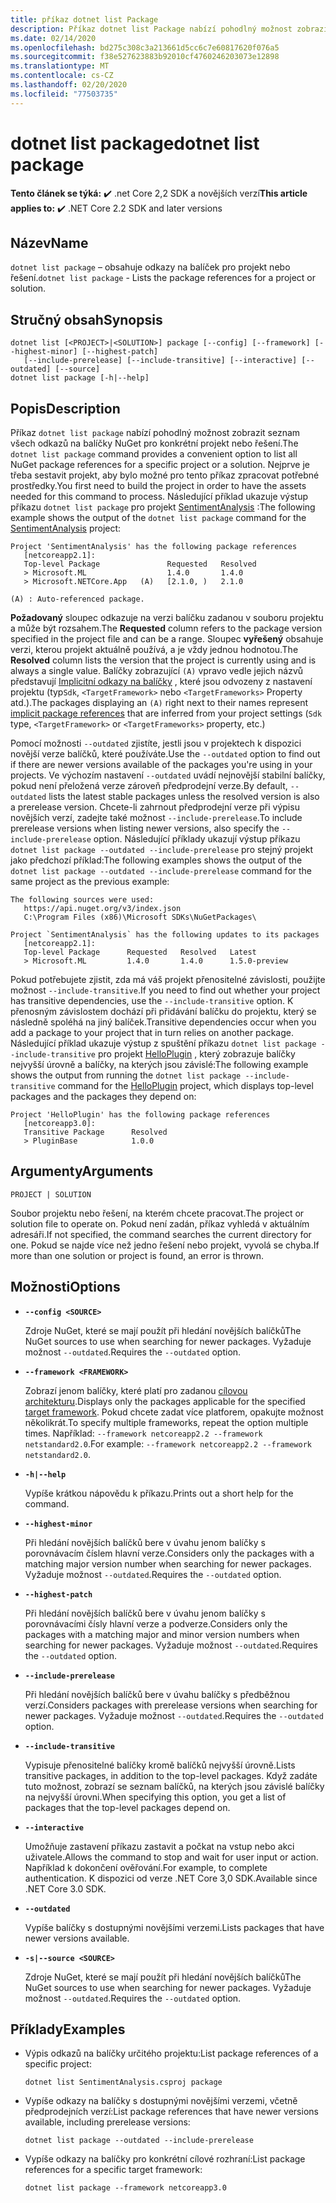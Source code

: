 ```yaml
---
title: příkaz dotnet list Package
description: Příkaz dotnet list Package nabízí pohodlný možnost zobrazit seznam odkazů na balíčky pro projekt nebo řešení.
ms.date: 02/14/2020
ms.openlocfilehash: bd275c308c3a213661d5cc6c7e60817620f076a5
ms.sourcegitcommit: f38e527623883b92010cf4760246203073e12898
ms.translationtype: MT
ms.contentlocale: cs-CZ
ms.lasthandoff: 02/20/2020
ms.locfileid: "77503735"
---
```

# <a name="dotnet-list-package"></a><span data-ttu-id="81575-103">dotnet list package</span><span class="sxs-lookup"><span data-stu-id="81575-103">dotnet list package</span></span>

<span data-ttu-id="81575-104">**Tento článek se týká:** ✔️ .net Core 2,2 SDK a novějších verzí</span><span class="sxs-lookup"><span data-stu-id="81575-104">**This article applies to:** ✔️ .NET Core 2.2 SDK and later versions</span></span>

## <a name="name"></a><span data-ttu-id="81575-105">Název</span><span class="sxs-lookup"><span data-stu-id="81575-105">Name</span></span>

<span data-ttu-id="81575-106">`dotnet list package` – obsahuje odkazy na balíček pro projekt nebo řešení.</span><span class="sxs-lookup"><span data-stu-id="81575-106">`dotnet list package` - Lists the package references for a project or solution.</span></span>

## <a name="synopsis"></a><span data-ttu-id="81575-107">Stručný obsah</span><span class="sxs-lookup"><span data-stu-id="81575-107">Synopsis</span></span>

```dotnetcli
dotnet list [<PROJECT>|<SOLUTION>] package [--config] [--framework] [--highest-minor] [--highest-patch] 
   [--include-prerelease] [--include-transitive] [--interactive] [--outdated] [--source]
dotnet list package [-h|--help]
```

## <a name="description"></a><span data-ttu-id="81575-108">Popis</span><span class="sxs-lookup"><span data-stu-id="81575-108">Description</span></span>

<span data-ttu-id="81575-109">Příkaz `dotnet list package` nabízí pohodlný možnost zobrazit seznam všech odkazů na balíčky NuGet pro konkrétní projekt nebo řešení.</span><span class="sxs-lookup"><span data-stu-id="81575-109">The `dotnet list package` command provides a convenient option to list all NuGet package references for a specific project or a solution.</span></span> <span data-ttu-id="81575-110">Nejprve je třeba sestavit projekt, aby bylo možné pro tento příkaz zpracovat potřebné prostředky.</span><span class="sxs-lookup"><span data-stu-id="81575-110">You first need to build the project in order to have the assets needed for this command to process.</span></span> <span data-ttu-id="81575-111">Následující příklad ukazuje výstup příkazu `dotnet list package` pro projekt [SentimentAnalysis](https://github.com/dotnet/samples/tree/master/machine-learning/tutorials/SentimentAnalysis) :</span><span class="sxs-lookup"><span data-stu-id="81575-111">The following example shows the output of the `dotnet list package` command for the [SentimentAnalysis](https://github.com/dotnet/samples/tree/master/machine-learning/tutorials/SentimentAnalysis) project:</span></span>

```output
Project 'SentimentAnalysis' has the following package references
   [netcoreapp2.1]:
   Top-level Package               Requested   Resolved
   > Microsoft.ML                  1.4.0       1.4.0
   > Microsoft.NETCore.App   (A)   [2.1.0, )   2.1.0

(A) : Auto-referenced package.
```

<span data-ttu-id="81575-112">**Požadovaný** sloupec odkazuje na verzi balíčku zadanou v souboru projektu a může být rozsahem.</span><span class="sxs-lookup"><span data-stu-id="81575-112">The **Requested** column refers to the package version specified in the project file and can be a range.</span></span> <span data-ttu-id="81575-113">Sloupec **vyřešený** obsahuje verzi, kterou projekt aktuálně používá, a je vždy jednou hodnotou.</span><span class="sxs-lookup"><span data-stu-id="81575-113">The **Resolved** column lists the version that the project is currently using and is always a single value.</span></span> <span data-ttu-id="81575-114">Balíčky zobrazující `(A)` vpravo vedle jejich názvů představují [Implicitní odkazy na balíčky](csproj.md#implicit-package-references) , které jsou odvozeny z nastavení projektu (typ`Sdk`, `<TargetFramework>` nebo `<TargetFrameworks>` Property atd.).</span><span class="sxs-lookup"><span data-stu-id="81575-114">The packages displaying an `(A)` right next to their names represent [implicit package references](csproj.md#implicit-package-references) that are inferred from your project settings (`Sdk` type, `<TargetFramework>` or `<TargetFrameworks>` property, etc.)</span></span>

<span data-ttu-id="81575-115">Pomocí možnosti `--outdated` zjistíte, jestli jsou v projektech k dispozici novější verze balíčků, které používáte.</span><span class="sxs-lookup"><span data-stu-id="81575-115">Use the `--outdated` option to find out if there are newer versions available of the packages you're using in your projects.</span></span> <span data-ttu-id="81575-116">Ve výchozím nastavení `--outdated` uvádí nejnovější stabilní balíčky, pokud není přeložená verze zároveň předprodejní verze.</span><span class="sxs-lookup"><span data-stu-id="81575-116">By default, `--outdated` lists the latest stable packages unless the resolved version is also a prerelease version.</span></span> <span data-ttu-id="81575-117">Chcete-li zahrnout předprodejní verze při výpisu novějších verzí, zadejte také možnost `--include-prerelease`.</span><span class="sxs-lookup"><span data-stu-id="81575-117">To include prerelease versions when listing newer versions, also specify the `--include-prerelease` option.</span></span> <span data-ttu-id="81575-118">Následující příklady ukazují výstup příkazu `dotnet list package --outdated --include-prerelease` pro stejný projekt jako předchozí příklad:</span><span class="sxs-lookup"><span data-stu-id="81575-118">The following examples shows the output of the `dotnet list package --outdated --include-prerelease` command for the same project as the previous example:</span></span>

```output
The following sources were used:
   https://api.nuget.org/v3/index.json
   C:\Program Files (x86)\Microsoft SDKs\NuGetPackages\

Project `SentimentAnalysis` has the following updates to its packages
   [netcoreapp2.1]:
   Top-level Package      Requested   Resolved   Latest
   > Microsoft.ML         1.4.0       1.4.0      1.5.0-preview
```

<span data-ttu-id="81575-119">Pokud potřebujete zjistit, zda má váš projekt přenositelné závislosti, použijte možnost `--include-transitive`.</span><span class="sxs-lookup"><span data-stu-id="81575-119">If you need to find out whether your project has transitive dependencies, use the `--include-transitive` option.</span></span> <span data-ttu-id="81575-120">K přenosným závislostem dochází při přidávání balíčku do projektu, který se následně spoléhá na jiný balíček.</span><span class="sxs-lookup"><span data-stu-id="81575-120">Transitive dependencies occur when you add a package to your project that in turn relies on another package.</span></span> <span data-ttu-id="81575-121">Následující příklad ukazuje výstup z spuštění příkazu `dotnet list package --include-transitive` pro projekt [HelloPlugin](https://github.com/dotnet/samples/tree/master/core/extensions/AppWithPlugin/HelloPlugin) , který zobrazuje balíčky nejvyšší úrovně a balíčky, na kterých jsou závislé:</span><span class="sxs-lookup"><span data-stu-id="81575-121">The following example shows the output from running the `dotnet list package --include-transitive` command for the [HelloPlugin](https://github.com/dotnet/samples/tree/master/core/extensions/AppWithPlugin/HelloPlugin) project, which displays top-level packages and the packages they depend on:</span></span>

```output
Project 'HelloPlugin' has the following package references
   [netcoreapp3.0]:
   Transitive Package      Resolved
   > PluginBase            1.0.0
```

## <a name="arguments"></a><span data-ttu-id="81575-122">Argumenty</span><span class="sxs-lookup"><span data-stu-id="81575-122">Arguments</span></span>

`PROJECT | SOLUTION`

<span data-ttu-id="81575-123">Soubor projektu nebo řešení, na kterém chcete pracovat.</span><span class="sxs-lookup"><span data-stu-id="81575-123">The project or solution file to operate on.</span></span> <span data-ttu-id="81575-124">Pokud není zadán, příkaz vyhledá v aktuálním adresáři.</span><span class="sxs-lookup"><span data-stu-id="81575-124">If not specified, the command searches the current directory for one.</span></span> <span data-ttu-id="81575-125">Pokud se najde více než jedno řešení nebo projekt, vyvolá se chyba.</span><span class="sxs-lookup"><span data-stu-id="81575-125">If more than one solution or project is found, an error is thrown.</span></span>

## <a name="options"></a><span data-ttu-id="81575-126">Možnosti</span><span class="sxs-lookup"><span data-stu-id="81575-126">Options</span></span>

- **`--config <SOURCE>`**

  <span data-ttu-id="81575-127">Zdroje NuGet, které se mají použít při hledání novějších balíčků</span><span class="sxs-lookup"><span data-stu-id="81575-127">The NuGet sources to use when searching for newer packages.</span></span> <span data-ttu-id="81575-128">Vyžaduje možnost `--outdated`.</span><span class="sxs-lookup"><span data-stu-id="81575-128">Requires the `--outdated` option.</span></span>

- **`--framework <FRAMEWORK>`**

  <span data-ttu-id="81575-129">Zobrazí jenom balíčky, které platí pro zadanou [cílovou architekturu](../../standard/frameworks.md).</span><span class="sxs-lookup"><span data-stu-id="81575-129">Displays only the packages applicable for the specified [target framework](../../standard/frameworks.md).</span></span> <span data-ttu-id="81575-130">Pokud chcete zadat více platforem, opakujte možnost několikrát.</span><span class="sxs-lookup"><span data-stu-id="81575-130">To specify multiple frameworks, repeat the option multiple times.</span></span> <span data-ttu-id="81575-131">Například: `--framework netcoreapp2.2 --framework netstandard2.0`.</span><span class="sxs-lookup"><span data-stu-id="81575-131">For example: `--framework netcoreapp2.2 --framework netstandard2.0`.</span></span>

- **`-h|--help`**

  <span data-ttu-id="81575-132">Vypíše krátkou nápovědu k příkazu.</span><span class="sxs-lookup"><span data-stu-id="81575-132">Prints out a short help for the command.</span></span>

- **`--highest-minor`**

  <span data-ttu-id="81575-133">Při hledání novějších balíčků bere v úvahu jenom balíčky s porovnávacím číslem hlavní verze.</span><span class="sxs-lookup"><span data-stu-id="81575-133">Considers only the packages with a matching major version number when searching for newer packages.</span></span> <span data-ttu-id="81575-134">Vyžaduje možnost `--outdated`.</span><span class="sxs-lookup"><span data-stu-id="81575-134">Requires the `--outdated` option.</span></span>

- **`--highest-patch`**

  <span data-ttu-id="81575-135">Při hledání novějších balíčků bere v úvahu jenom balíčky s porovnávacími čísly hlavní verze a podverze.</span><span class="sxs-lookup"><span data-stu-id="81575-135">Considers only the packages with a matching major and minor version numbers when searching for newer packages.</span></span> <span data-ttu-id="81575-136">Vyžaduje možnost `--outdated`.</span><span class="sxs-lookup"><span data-stu-id="81575-136">Requires the `--outdated` option.</span></span>

- **`--include-prerelease`**

  <span data-ttu-id="81575-137">Při hledání novějších balíčků bere v úvahu balíčky s předběžnou verzí.</span><span class="sxs-lookup"><span data-stu-id="81575-137">Considers packages with prerelease versions when searching for newer packages.</span></span> <span data-ttu-id="81575-138">Vyžaduje možnost `--outdated`.</span><span class="sxs-lookup"><span data-stu-id="81575-138">Requires the `--outdated` option.</span></span>

- **`--include-transitive`**

  <span data-ttu-id="81575-139">Vypisuje přenositelné balíčky kromě balíčků nejvyšší úrovně.</span><span class="sxs-lookup"><span data-stu-id="81575-139">Lists transitive packages, in addition to the top-level packages.</span></span> <span data-ttu-id="81575-140">Když zadáte tuto možnost, zobrazí se seznam balíčků, na kterých jsou závislé balíčky na nejvyšší úrovni.</span><span class="sxs-lookup"><span data-stu-id="81575-140">When specifying this option, you get a list of packages that the top-level packages depend on.</span></span>

- **`--interactive`**

  <span data-ttu-id="81575-141">Umožňuje zastavení příkazu zastavit a počkat na vstup nebo akci uživatele.</span><span class="sxs-lookup"><span data-stu-id="81575-141">Allows the command to stop and wait for user input or action.</span></span> <span data-ttu-id="81575-142">Například k dokončení ověřování.</span><span class="sxs-lookup"><span data-stu-id="81575-142">For example, to complete authentication.</span></span> <span data-ttu-id="81575-143">K dispozici od verze .NET Core 3,0 SDK.</span><span class="sxs-lookup"><span data-stu-id="81575-143">Available since .NET Core 3.0 SDK.</span></span>

- **`--outdated`**

  <span data-ttu-id="81575-144">Vypíše balíčky s dostupnými novějšími verzemi.</span><span class="sxs-lookup"><span data-stu-id="81575-144">Lists packages that have newer versions available.</span></span>

- **`-s|--source <SOURCE>`**

  <span data-ttu-id="81575-145">Zdroje NuGet, které se mají použít při hledání novějších balíčků</span><span class="sxs-lookup"><span data-stu-id="81575-145">The NuGet sources to use when searching for newer packages.</span></span> <span data-ttu-id="81575-146">Vyžaduje možnost `--outdated`.</span><span class="sxs-lookup"><span data-stu-id="81575-146">Requires the `--outdated` option.</span></span>

## <a name="examples"></a><span data-ttu-id="81575-147">Příklady</span><span class="sxs-lookup"><span data-stu-id="81575-147">Examples</span></span>

- <span data-ttu-id="81575-148">Výpis odkazů na balíčky určitého projektu:</span><span class="sxs-lookup"><span data-stu-id="81575-148">List package references of a specific project:</span></span>

  ```dotnetcli
  dotnet list SentimentAnalysis.csproj package
  ```

- <span data-ttu-id="81575-149">Vypíše odkazy na balíčky s dostupnými novějšími verzemi, včetně předprodejních verzí:</span><span class="sxs-lookup"><span data-stu-id="81575-149">List package references that have newer versions available, including prerelease versions:</span></span>

  ```dotnetcli
  dotnet list package --outdated --include-prerelease
  ```

- <span data-ttu-id="81575-150">Vypíše odkazy na balíčky pro konkrétní cílové rozhraní:</span><span class="sxs-lookup"><span data-stu-id="81575-150">List package references for a specific target framework:</span></span>

  ```dotnetcli
  dotnet list package --framework netcoreapp3.0
  ```
